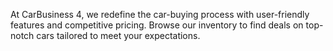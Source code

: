 At CarBusiness 4, we redefine the car-buying process with user-friendly features and competitive pricing. Browse our inventory to find deals on top-notch cars tailored to meet your expectations.
